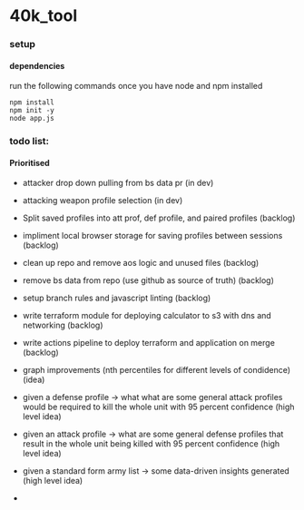 # 40k_tool

### setup

#### dependencies

run the following commands once you have node and npm installed

```
npm install
npm init -y
node app.js
```

### todo list:

#### Prioritised

- attacker drop down pulling from bs data pr (in dev)
- attacking weapon profile selection (in dev)
- Split saved profiles into att prof, def profile, and paired profiles (backlog)
- impliment local browser storage for saving profiles between sessions (backlog)
- clean up repo and remove aos logic and unused files (backlog)
- remove bs data from repo (use github as source of truth) (backlog)
- setup branch rules and javascript linting (backlog)
- write terraform module for deploying calculator to s3 with dns and networking (backlog)
- write actions pipeline to deploy terraform and application on merge (backlog)
- graph improvements (nth percentiles for different levels of condidence) (idea)

- given a defense profile -> what what are some general attack profiles would be required to kill the whole unit with 95 percent confidence (high level idea)
- given an attack profile -> what are some general defense profiles that result in the whole unit being killed with 95 percent confidence (high level idea)
- given a standard form army list -> some data-driven insights generated (high level idea)
-
